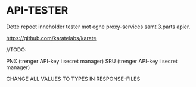 # API-TESTER

Dette repoet inneholder tester mot egne proxy-services samt 3.parts apier.

https://github.com/karatelabs/karate



//TODO: 

PNX  (trenger API-key i secret manager)
SRU  (trenger API-key i secret manager)

CHANGE ALL VALUES TO TYPES IN RESPONSE-FILES